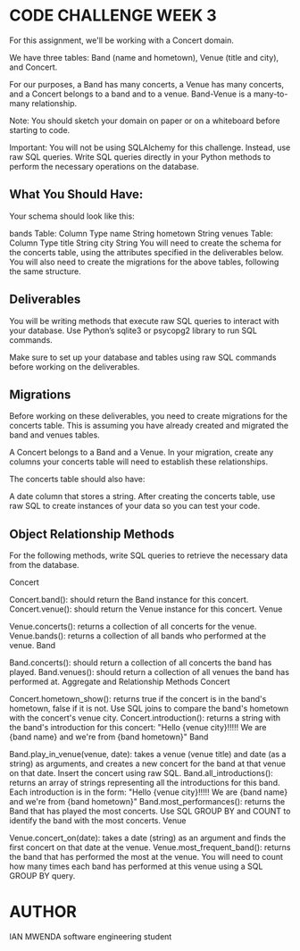 # CODE CHALLENGE WEEK 3
For this assignment, we'll be working with a Concert domain.

We have three tables: Band (name and hometown), Venue (title and city), and Concert.

For our purposes, a Band has many concerts, a Venue has many concerts, and a Concert belongs to a band and to a venue. Band-Venue is a many-to-many relationship.

Note: You should sketch your domain on paper or on a whiteboard before starting to code.

Important: You will not be using SQLAlchemy for this challenge. Instead, use raw SQL queries. Write SQL queries directly in your Python methods to perform the necessary operations on the database.

## What You Should Have:
Your schema should look like this:

bands Table:
Column	Type
name	String
hometown	String
venues Table:
Column	Type
title	String
city	String
You will need to create the schema for the concerts table, using the attributes specified in the deliverables below. You will also need to create the migrations for the above tables, following the same structure.

## Deliverables
You will be writing methods that execute raw SQL queries to interact with your database. Use Python’s sqlite3 or psycopg2 library to run SQL commands.

Make sure to set up your database and tables using raw SQL commands before working on the deliverables.

## Migrations
Before working on these deliverables, you need to create migrations for the concerts table. This is assuming you have already created and migrated the band and venues tables.

A Concert belongs to a Band and a Venue. In your migration, create any columns your concerts table will need to establish these relationships.

The concerts table should also have:

A date column that stores a string.
After creating the concerts table, use raw SQL to create instances of your data so you can test your code.

## Object Relationship Methods
For the following methods, write SQL queries to retrieve the necessary data from the database.

Concert

Concert.band(): should return the Band instance for this concert.
Concert.venue(): should return the Venue instance for this concert.
Venue

Venue.concerts(): returns a collection of all concerts for the venue.
Venue.bands(): returns a collection of all bands who performed at the venue.
Band

Band.concerts(): should return a collection of all concerts the band has played.
Band.venues(): should return a collection of all venues the band has performed at.
Aggregate and Relationship Methods
Concert

Concert.hometown_show(): returns true if the concert is in the band's hometown, false if it is not. Use SQL joins to compare the band's hometown with the concert's venue city.
Concert.introduction(): returns a string with the band's introduction for this concert:
"Hello {venue city}!!!!! We are {band name} and we're from {band hometown}"
Band

Band.play_in_venue(venue, date): takes a venue (venue title) and date (as a string) as arguments, and creates a new concert for the band at that venue on that date. Insert the concert using raw SQL.
Band.all_introductions(): returns an array of strings representing all the introductions for this band.
Each introduction is in the form: "Hello {venue city}!!!!! We are {band name} and we're from {band hometown}"
Band.most_performances(): returns the Band that has played the most concerts. Use SQL GROUP BY and COUNT to identify the band with the most concerts.
Venue

Venue.concert_on(date): takes a date (string) as an argument and finds the first concert on that date at the venue.
Venue.most_frequent_band(): returns the band that has performed the most at the venue. You will need to count how many times each band has performed at this venue using a SQL GROUP BY query.
# AUTHOR
IAN MWENDA
software engineering student